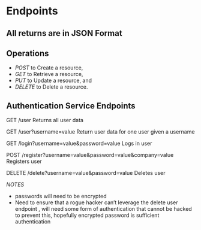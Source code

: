 # Endpoints
## All returns are in JSON Format
## Operations
* *POST* to Create a resource,
* *GET* to Retrieve a resource,
* *PUT* to Update a resource, and
* *DELETE* to Delete a resource.

## Authentication Service Endpoints
GET /user
Returns all user data

GET /user?username=value
Return user data for one user given a username

GET /login?username=value&password=value
Logs in user

POST /register?username=value&password=value&company=value
Registers user

DELETE /delete?username=value&password=value
Deletes user

*NOTES*
* passwords will need to be encrypted
* Need to ensure that a rogue hacker can’t leverage the delete user endpoint , will need some form of authentication that cannot be hacked to prevent this, hopefully encrypted password is sufficient authentication
